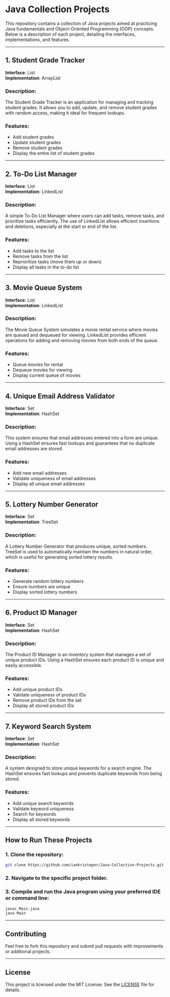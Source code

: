 # Java Collection Projects  

This repository contains a collection of Java projects aimed at practicing Java fundamentals and Object-Oriented Programming (OOP) concepts. Below is a description of each project, detailing the interfaces, implementations, and features.

---

## 1. Student Grade Tracker 

**Interface**: List  
**Implementation**: ArrayList  

### Description:
The Student Grade Tracker is an application for managing and tracking student grades. It allows you to add, update, and remove student grades with random access, making it ideal for frequent lookups.

### Features:
- Add student grades
- Update student grades
- Remove student grades
- Display the entire list of student grades

---

## 2. To-Do List Manager

**Interface**: List  
**Implementation**: LinkedList  

### Description:
A simple To-Do List Manager where users can add tasks, remove tasks, and prioritize tasks efficiently. The use of LinkedList allows efficient insertions and deletions, especially at the start or end of the list.

### Features:
- Add tasks to the list
- Remove tasks from the list
- Reprioritize tasks (move them up or down)
- Display all tasks in the to-do list

---

## 3. Movie Queue System

**Interface**: List  
**Implementation**: LinkedList  

### Description:
The Movie Queue System simulates a movie rental service where movies are queued and dequeued for viewing. LinkedList provides efficient operations for adding and removing movies from both ends of the queue.

### Features:
- Queue movies for rental
- Dequeue movies for viewing
- Display current queue of movies

---

## 4. Unique Email Address Validator

**Interface**: Set  
**Implementation**: HashSet  

### Description:
This system ensures that email addresses entered into a form are unique. Using a HashSet ensures fast lookups and guarantees that no duplicate email addresses are stored.

### Features:
- Add new email addresses
- Validate uniqueness of email addresses
- Display all unique email addresses

---

## 5. Lottery Number Generator

**Interface**: Set  
**Implementation**: TreeSet  

### Description:
A Lottery Number Generator that produces unique, sorted numbers. TreeSet is used to automatically maintain the numbers in natural order, which is useful for generating sorted lottery results.

### Features:
- Generate random lottery numbers
- Ensure numbers are unique
- Display sorted lottery numbers

---

## 6. Product ID Manager

**Interface**: Set  
**Implementation**: HashSet  

### Description:
The Product ID Manager is an inventory system that manages a set of unique product IDs. Using a HashSet ensures each product ID is unique and easily accessible.

### Features:
- Add unique product IDs
- Validate uniqueness of product IDs
- Remove product IDs from the set
- Display all stored product IDs

---

## 7. Keyword Search System

**Interface**: Set  
**Implementation**: HashSet  

### Description:
A system designed to store unique keywords for a search engine. The HashSet ensures fast lookups and prevents duplicate keywords from being stored.

### Features:
- Add unique search keywords
- Validate keyword uniqueness
- Search for keywords
- Display all stored keywords

---

## How to Run These Projects
### 1. Clone the repository:
   ```bash
   git clone https://github.com/iankristoper/Java-Collection-Projects.git
   ```
### 2. Navigate to the specific project folder.
### 3. Compile and run the Java program using your preferred IDE or command line:
   ```bash
   javac Main.java
   java Main
```

---

## Contributing
Feel free to fork this repository and submit pull requests with improvements or additional projects.

---

## License

This project is licensed under the MIT License: See the [LICENSE](./LICENSE) file for details.


